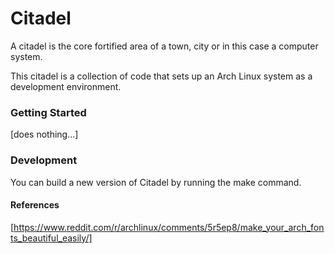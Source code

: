 [](citadel-logo.svg)

# Citadel

A citadel is the core fortified area of a town, city or in this case a computer system.

This citadel is a collection of code that sets up an Arch Linux system as a development environment.

### Getting Started

[does nothing...]

### Development

You can build a new version of Citadel by running the make command.

#### References

[https://www.reddit.com/r/archlinux/comments/5r5ep8/make_your_arch_fonts_beautiful_easily/]
